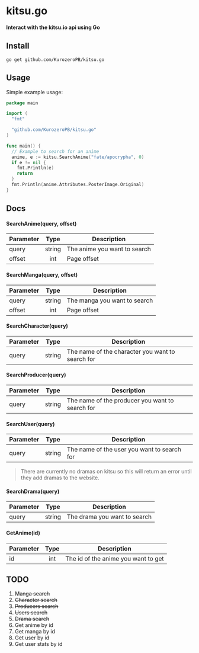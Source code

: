 # kitsu.go
__Interact with the kitsu.io api using Go__</br>

## Install
`go get github.com/KurozeroPB/kitsu.go`

## Usage
Simple example usage:
```go
package main

import (
  "fmt"

  "github.com/KurozeroPB/kitsu.go"
)

func main() {
  // Example to search for an anime
  anime, e := kitsu.SearchAnime("fate/apocrypha", 0)
  if e != nil {
    fmt.Println(e)
    return
  }
  fmt.Println(anime.Attributes.PosterImage.Original)
}
```

## Docs

#### SearchAnime(query, offset)
| Parameter | Type          | Description |
|-----------|:-------------:|-------------|
| query     | string        | The anime you want to search
| offset    | int        | Page offset

#### SearchManga(query, offset)
| Parameter | Type          | Description |
|-----------|:-------------:|-------------|
| query     | string        | The manga you want to search
| offset    | int        | Page offset

#### SearchCharacter(query)
| Parameter | Type          | Description |
|-----------|:-------------:|-------------|
| query     | string        | The name of the character you want to search for

#### SearchProducer(query)
| Parameter | Type          | Description |
|-----------|:-------------:|-------------|
| query     | string        | The name of the producer you want to search for

#### SearchUser(query)
| Parameter | Type          | Description |
|-----------|:-------------:|-------------|
| query     | string        | The name of the user you want to search for

> There are currently no dramas on kitsu so this will return an error until they add dramas to the website.
#### SearchDrama(query)
| Parameter | Type          | Description |
|-----------|:-------------:|-------------|
| query     | string        | The drama you want to search

#### GetAnime(id)
| Parameter | Type          | Description |
|-----------|:-------------:|-------------|
| id        | int           | The id of the anime you want to get

## TODO
1. ~~Manga search~~
2. ~~Character search~~
3. ~~Producers search~~
4. ~~Users search~~
5. ~~Drama search~~
6. Get anime by id
7. Get manga by id
8. Get user by id
9. Get user stats by id

<!--
Get anime by id:
https://kitsu.io/api/edge/anime/id
http://docs.kitsu.apiary.io/#reference/media/anime/fetch-resource

Get manga by id:
https://kitsu.io/api/edge/manga/id
http://docs.kitsu.apiary.io/#reference/media/manga/fetch-resource

Get user by id:
https://kitsu.io/api/edge/users/id
http://docs.kitsu.apiary.io/#reference/users/users/fetch-resource

Get user stats by id:
https://kitsu.io/api/edge/stats/id
http://docs.kitsu.apiary.io/#reference/users/stats/fetch-resource
-->
